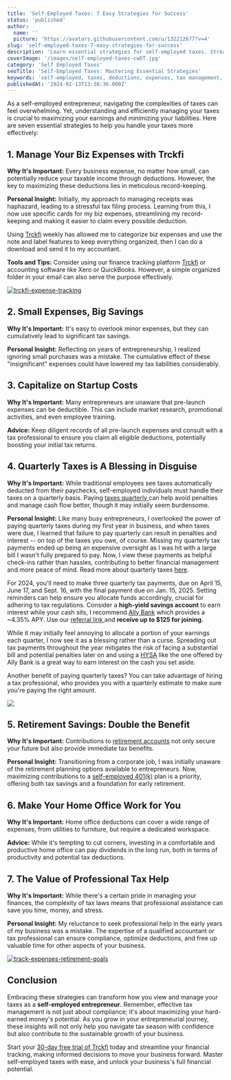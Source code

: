 ```yaml
---
title: 'Self-Employed Taxes: 7 Easy Strategies for Success'
status: 'published'
author:
  name: ''
  picture: 'https://avatars.githubusercontent.com/u/132212677?v=4'
slug: 'self-employed-taxes-7-easy-strategies-for-success'
description: 'Learn essential strategies for self-employed taxes. Streamline expenses, maximize deductions, and plan for the future. Self-employed, taxes, deductions, expenses.'
coverImage: '/images/self-employed-taxes-cwOT.jpg'
category: 'Self Employed Taxes'
seoTitle: 'Self-Employed Taxes: Mastering Essential Strategies'
keywords: 'self-employed, taxes, deductions, expenses, tax management, small business taxes, self-employed deductions, tax planning, tax savings, retirement savings, self employed taxes, self employed taxes for dummies'
publishedAt: '2024-02-13T13:38:36.000Z'
---
```


As a self-employed entrepreneur, navigating the complexities of taxes can feel overwhelming. Yet, understanding and efficiently managing your taxes is crucial to maximizing your earnings and minimizing your liabilities. Here are seven essential strategies to help you handle your taxes more effectively:

## 1\. Manage Your Biz Expenses with Trckfi

**Why It's Important:** Every business expense, no matter how small, can potentially reduce your taxable income through deductions. However, the key to maximizing these deductions lies in meticulous record-keeping.

**Personal Insight:** Initially, my approach to managing receipts was haphazard, leading to a stressful tax filing process. Learning from this, I now use specific cards for my biz expenses, streamlining my record-keeping and making it easier to claim every possible deduction.

Using [Trckfi](/) weekly has allowed me to categorize biz expenses and use the note and label features to keep everything organized, then I can do a download and send it to my accountant.

**Tools and Tips:** Consider using our finance tracking platform [Trckfi](/pricing) or accounting software like Xero or QuickBooks. However, a simple organized folder in your email can also serve the purpose effectively.

[![trckfi-expense-tracking](/images/hero-mockup-new--1--YwMD.png)](/features/transactions)

## 2\. Small Expenses, Big Savings

**Why It's Important:** It's easy to overlook minor expenses, but they can cumulatively lead to significant tax savings.

**Personal Insight:** Reflecting on years of entrepreneurship, I realized ignoring small purchases was a mistake. The cumulative effect of these "insignificant" expenses could have lowered my tax liabilities considerably.

## **3\. Capitalize on Startup Costs**

**Why It's Important:** Many entrepreneurs are unaware that pre-launch expenses can be deductible. This can include market research, promotional activities, and even employee training.

**Advice:** Keep diligent records of all pre-launch expenses and consult with a tax professional to ensure you claim all eligible deductions, potentially boosting your initial tax returns.

## **4\. Quarterly Taxes is A Blessing in Disguise**

**Why It's Important:** While traditional employees see taxes automatically deducted from their paychecks, self-employed individuals must handle their taxes on a quarterly basis. Paying [taxes quarterly ](https://www.irs.gov/businesses/small-businesses-self-employed/estimated-taxes)can help avoid penalties and manage cash flow better, though it may initially seem burdensome.

**Personal Insight:** Like many busy entrepreneurs, I overlooked the power of paying quarterly taxes during my first year in business, and when taxes were due, I learned that failure to pay quarterly can result in penalties and interest -- on top of the taxes you owe, of course. Missing my quarterly tax payments ended up being an expensive oversight as I was hit with a large bill I wasn't fully prepared to pay. Now, I view these payments as helpful check-ins rather than hassles, contributing to better financial management and more peace of mind. Read more about quarterly taxes [here](https://turbotax.intuit.com/tax-tips/self-employment-taxes/a-guide-to-paying-quarterly-taxes/L6p8C53xQ).

For 2024, you'll need to make three quarterly tax payments, due on April 15, June 17, and Sept. 16, with the final payment due on Jan. 15, 2025. Setting reminders can help ensure you allocate funds accordingly, crucial for adhering to tax regulations. Consider a **high-yield savings account** to earn interest while your cash sits, I recommend [Ally Bank](https://www.ally.com/referral?code=4H3G4S7N9D) which provides a \~4.35% APY. Use our [referral link ](https://www.ally.com/referral?code=4H3G4S7N9D)and **receive up to $125 for joining.**

While it may initially feel annoying to allocate a portion of your earnings each quarter, I now see it as a blessing rather than a curse. Spreading out tax payments throughout the year mitigates the risk of facing a substantial bill and potential penalties later on and using a [HYSA](https://www.ally.com/referral?code=4H3G4S7N9D) like the one offered by Ally Bank is a great way to earn interest on the cash you set aside.

Another benefit of paying quarterly taxes? You can take advantage of hiring a tax professional, who provides you with a quarterly estimate to make sure you're paying the right amount.

![](/images/early-retirement-cover-AwNT.png)

## **5\. Retirement Savings: Double the Benefit**

**Why It's Important:** Contributions to [retirement accounts](/blog/types-of-ira-investing) not only secure your future but also provide immediate tax benefits.

**Personal Insight:** Transitioning from a corporate job, I was initially unaware of the retirement planning options available to entrepreneurs. Now, maximizing contributions to a [self-employed 401(k)](https://www.investopedia.com/ask/answers/100314/do-i-need-employer-set-401k-plan.asp) plan is a priority, offering both tax savings and a foundation for early retirement.

## **6\. Make Your Home Office Work for You**

**Why It's Important:** Home office deductions can cover a wide range of expenses, from utilities to furniture, but require a dedicated workspace.

**Advice:** While it's tempting to cut corners, investing in a comfortable and productive home office can pay dividends in the long run, both in terms of productivity and potential tax deductions.

## **7\. The Value of Professional Tax Help**

**Why It's Important:** While there's a certain pride in managing your finances, the complexity of tax laws means that professional assistance can save you time, money, and stress.

**Personal Insight:** My reluctance to seek professional help in the early years of my business was a mistake. The expertise of a qualified accountant or tax professional can ensure compliance, optimize deductions, and free up valuable time for other aspects of your business.

[![track-expenses-retirement-goals](/images/home--8--g4Mj.png)](/features/net-worth)

## Conclusion

Embracing these strategies can transform how you view and manage your taxes as a **self-employed entrepreneur**. Remember, effective tax management is not just about compliance; it's about maximizing your hard-earned money's potential. As you grow in your entrepreneurial journey, these insights will not only help you navigate tax season with confidence but also contribute to the sustainable growth of your business.

Start your [30-day free trial of Trckfi](/pricing) today and streamline your financial tracking, making informed decisions to move your business forward. Master self-employed taxes with ease, and unlock your business's full financial potential.

